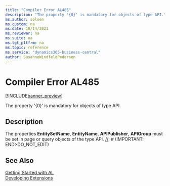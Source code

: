 ```yaml
---
title: "Compiler Error AL485"
description: "The property '{0}' is mandatory for objects of type API."
ms.author: solsen
ms.custom: na
ms.date: 10/14/2021
ms.reviewer: na
ms.suite: na
ms.tgt_pltfrm: na
ms.topic: reference
ms.service: "dynamics365-business-central"
author: SusanneWindfeldPedersen
---
```

[//]: # (START>DO_NOT_EDIT)
[//]: # (IMPORTANT:Do not edit any of the content between here and the END>DO_NOT_EDIT.)
[//]: # (Any modifications should be made in the .xml files in the ModernDev repo.)
# Compiler Error AL485

[!INCLUDE[banner_preview](../includes/banner_preview.md)]

The property '{0}' is mandatory for objects of type API.

## Description
The properties **EntitySetName**, **EntityName**, **APIPublisher**, **APIGroup** must be set in page or query objects of the type API.
[//]: # (IMPORTANT: END>DO_NOT_EDIT)
## See Also  
[Getting Started with AL](../devenv-get-started.md)  
[Developing Extensions](../devenv-dev-overview.md)  
